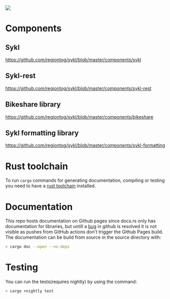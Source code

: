 [![](https://github.com/regiontog/sykl/workflows/Rust/badge.svg)](https://github.com/regiontog/sykl/actions)
# Components
## Sykl
https://github.com/regiontog/sykl/blob/master/components/sykl

## Sykl-rest
https://github.com/regiontog/sykl/blob/master/components/sykl-rest

## Bikeshare library
https://github.com/regiontog/sykl/blob/master/components/bikeshare

## Sykl formatting library
https://github.com/regiontog/sykl/blob/master/components/sykl-formatting

# Rust toolchain
To run `cargo` commands for generating documentation, compiling or testing you need to have a [rust toolchain](https://rustup.rs/) installed.

# Documentation
This repo hosts documentation on Github pages since docs.rs only has documentation for libraries, but untill a [bug](https://github.community/t5/GitHub-Actions/Github-action-not-triggering-gh-pages-upon-push/td-p/26869) in github is resolved it is not visible as pushes from GitHub actions don't trigger the Github Pages build. The documentation can be build from source in the source directory with:
```bash
> cargo doc --open --no-deps
```

# Testing
You can run the tests(requires nightly) by using the command:
```bash
> cargo +nightly test
```
